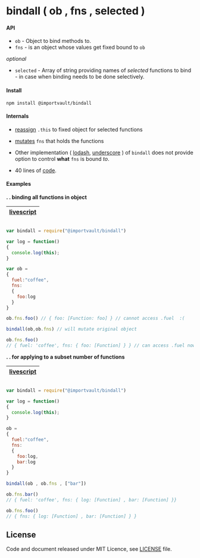 # bindall ( ob , fns  , selected )

#### API
- `ob` - Object to bind methods to.
- `fns` - is an object whose values get fixed bound to `ob`

*optional*

- `selected` - Array of string providing names of *selected* functions to bind - in case when binding needs to be done selectively.

#### Install

```
npm install @importvault/bindall
```

#### Internals

- [reassign](https://github.com/importvault/bindall/blob/7e6208f6157b19a43133822233ff65aee130e274/main.ls#L1) ```.this``` to fixed object for selected functions

- [mutates](https://github.com/importvault/bindall/blob/7e6208f6157b19a43133822233ff65aee130e274/main.ls#L11) `fns` that holds the functions

- Other implementation ( [lodash](http://devdocs.io/lodash~4/index#bindall), [underscore](http://underscorejs.org/#bindall) ) of `bindall` does not provide option to control **what** `fns` is bound *to*.

- 40 lines of [code](https://github.com/importvault/bindall/blob/7e6208f6157b19a43133822233ff65aee130e274/main.ls#L3-L13).



#### Examples

**. . binding all functions in object** 

|[livescript](https://github.com/importvault/bindall/tree/livescript) |
| --- |

```javascript

var bindall = require("@importvault/bindall")

var log = function()
{
  console.log(this);
}

var ob =
{
  fuel:"coffee",
  fns:
  {
    foo:log
  }
}

ob.fns.foo() // { foo: [Function: foo] } // cannot access .fuel  :(

bindall(ob,ob.fns) // will mutate original object

ob.fns.foo() 
// { fuel: 'coffee', fns: { foo: [Function] } } // can access .fuel now !

````

**. . for applying to a subset number of functions**

|[livescript](https://github.com/importvault/bindall/tree/livescript) |
| --- |

```javascript

var bindall = require("@importvault/bindall")

var log = function()
{
  console.log(this);
}

ob =
{
  fuel:"coffee",
  fns:
  {
    foo:log, 
    bar:log
  }
} 

bindall(ob , ob.fns , ["bar"])

ob.fns.bar() 
// { fuel: 'coffee', fns: { log: [Function] , bar: [Function] }}

ob.fns.foo() 
// { fns: { log: [Function] , bar: [Function] } }  

```


## License

Code and document released under MIT Licence, see [LICENSE](https://github.com/importvault/bindall/blob/livescript/LICENCE) file.